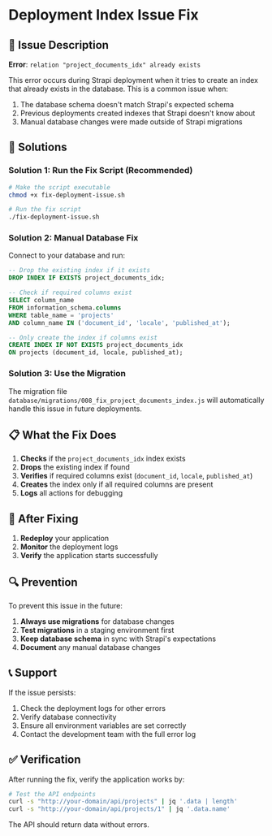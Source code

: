 # Deployment Index Issue Fix

## 🚨 Issue Description

**Error**: `relation "project_documents_idx" already exists`

This error occurs during Strapi deployment when it tries to create an index that already exists in the database. This is a common issue when:

1. The database schema doesn't match Strapi's expected schema
2. Previous deployments created indexes that Strapi doesn't know about
3. Manual database changes were made outside of Strapi migrations

## 🔧 Solutions

### Solution 1: Run the Fix Script (Recommended)

```bash
# Make the script executable
chmod +x fix-deployment-issue.sh

# Run the fix script
./fix-deployment-issue.sh
```

### Solution 2: Manual Database Fix

Connect to your database and run:

```sql
-- Drop the existing index if it exists
DROP INDEX IF EXISTS project_documents_idx;

-- Check if required columns exist
SELECT column_name 
FROM information_schema.columns 
WHERE table_name = 'projects' 
AND column_name IN ('document_id', 'locale', 'published_at');

-- Only create the index if columns exist
CREATE INDEX IF NOT EXISTS project_documents_idx 
ON projects (document_id, locale, published_at);
```

### Solution 3: Use the Migration

The migration file `database/migrations/008_fix_project_documents_index.js` will automatically handle this issue in future deployments.

## 📋 What the Fix Does

1. **Checks** if the `project_documents_idx` index exists
2. **Drops** the existing index if found
3. **Verifies** if required columns exist (`document_id`, `locale`, `published_at`)
4. **Creates** the index only if all required columns are present
5. **Logs** all actions for debugging

## 🚀 After Fixing

1. **Redeploy** your application
2. **Monitor** the deployment logs
3. **Verify** the application starts successfully

## 🔍 Prevention

To prevent this issue in the future:

1. **Always use migrations** for database changes
2. **Test migrations** in a staging environment first
3. **Keep database schema** in sync with Strapi's expectations
4. **Document** any manual database changes

## 📞 Support

If the issue persists:

1. Check the deployment logs for other errors
2. Verify database connectivity
3. Ensure all environment variables are set correctly
4. Contact the development team with the full error log

## ✅ Verification

After running the fix, verify the application works by:

```bash
# Test the API endpoints
curl -s "http://your-domain/api/projects" | jq '.data | length'
curl -s "http://your-domain/api/projects/1" | jq '.data.name'
```

The API should return data without errors.

